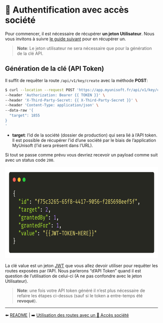# 🔸 Authentification avec accès société

Pour commencer, il est nécessaire de récupérer **un jeton Utilisateur**. Nous vous invitons à suivre [le guide suivant](./user.md) pour en récupérer un.

> **Note**: Le jeton utilisateur ne sera nécessaire que pour la génération de la clé API.

## Génération de la clé (API Token)

Il suffit de requêter la route `/api/v1/key/create` avec la méthode **POST**:
```bash
$ curl --location --request POST 'https://app.myunisoft.fr/api/v1/key/create' \
--header 'Authorization: Bearer {{ TOKEN }}' \
--header 'X-Third-Party-Secret: {{ X-Third-Party-Secret }}' \
--header 'Content-Type: application/json' \
--data-raw '{
  "target": 1855
}
'
```

- **target**: l’id de la société (dossier de production) qui sera lié à l’API token. Il est possible de récupérer l’id d’une société par le biais de l’application MyUnisoft (l’id sera présent dans l’URL).

Si tout se passe comme  prévu vous devriez recevoir un payload comme suit avec un status code `200`. 

<p align="center">
<img src="../images/societe_auth_key.png" height="300">
</p>

La clé value est un jeton [JWT](https://jwt.io/) que vous allez devoir utiliser pour requêter les routes exposées par l’API. Nous parlerons “d’API Token” quand il est question de l’utilisation de celui-ci (A ne pas confondre avec le jeton Utilisateur).

> **Note**: une fois votre API token généré il n’est plus nécessaire de refaire les étapes ci-dessus (sauf si le token a entre-temps été **revoqué**).

---

⬅️ [README](../../README.md) |
➡️ [Utilisation des routes avec un 🔸 Accès société](../endpoints/societe.md)
